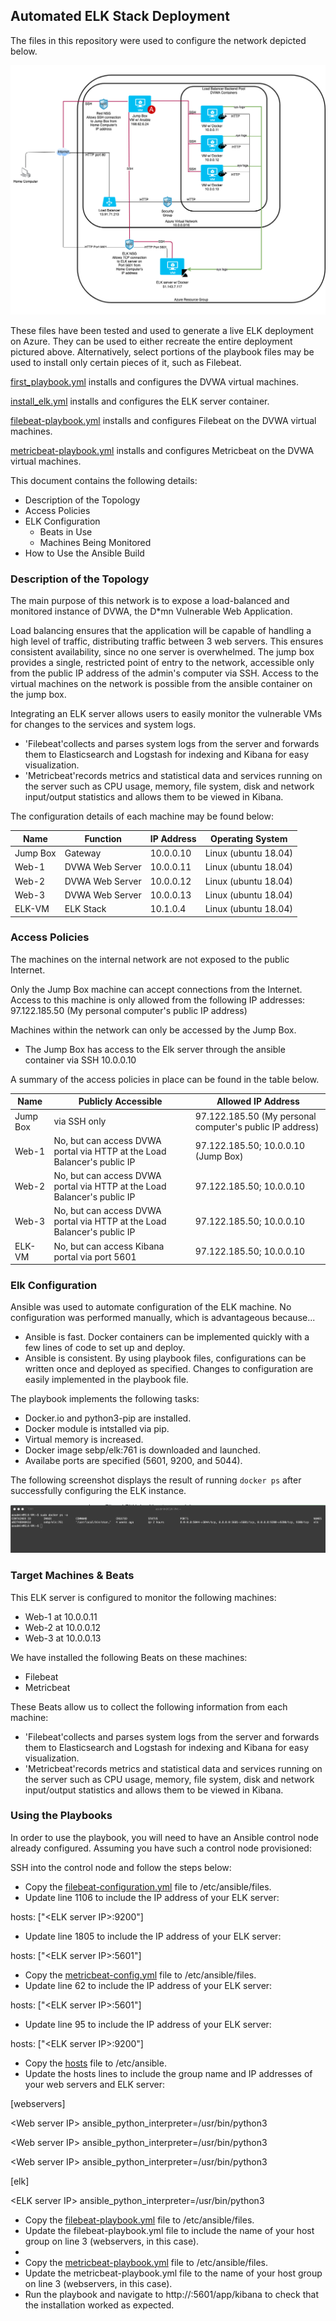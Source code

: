 ## Automated ELK Stack Deployment

The files in this repository were used to configure the network depicted below.

![ELK Stack Diagram](https://github.com/ryanhoedt/ELK-Stack/blob/main/Diagrams/Red%20Team%20Diagram.png)

These files have been tested and used to generate a live ELK deployment on Azure. They can be used to either recreate the entire deployment pictured above. Alternatively, select portions of the playbook files may be used to install only certain pieces of it, such as Filebeat.

[first_playbook.yml](https://github.com/ryanhoedt/ELK-Stack/blob/main/Ansible/first_playbook.yml) installs and configures the DVWA virtual machines.

[install_elk.yml](https://github.com/ryanhoedt/ELK-Stack/blob/main/Ansible/install_elk.yml) installs and configures the ELK server container. 

[filebeat-playbook.yml](https://github.com/ryanhoedt/ELK-Stack/blob/main/Ansible/filebeat-playbook.yml) installs and configures Filebeat on the DVWA virtual machines.

[metricbeat-playbook.yml](https://github.com/ryanhoedt/ELK-Stack/blob/main/Ansible/metricbeat-playbook.yml) installs and configures Metricbeat on the DVWA virtual machines.


This document contains the following details:
- Description of the Topology
- Access Policies
- ELK Configuration
  - Beats in Use
  - Machines Being Monitored
- How to Use the Ansible Build


### Description of the Topology

The main purpose of this network is to expose a load-balanced and monitored instance of DVWA, the D*mn Vulnerable Web Application.

Load balancing ensures that the application will be capable of handling a high level of traffic, distributing traffic between 3 web servers.  This ensures consistent availability, since no one server is overwhelmed. 
The jump box provides a single, restricted point of entry to the network, accessible only from the public IP address of the admin's computer via SSH.  Access to the virtual machines on the network is possible from the ansible container on the jump box.

Integrating an ELK server allows users to easily monitor the vulnerable VMs for changes to the services and system logs.
- 'Filebeat'collects and parses system logs from the server and forwards them to Elasticsearch and Logstash for indexing and Kibana for easy visualization.
- 'Metricbeat'records metrics and statistical data and services running on the server such as CPU usage, memory, file system, disk and network input/output statistics and allows them to be viewed in Kibana.

The configuration details of each machine may be found below:

| Name     | Function        | IP Address | Operating System     |
|----------|-----------------|------------|----------------------|
| Jump Box | Gateway         | 10.0.0.10  | Linux (ubuntu 18.04) |
| Web-1    | DVWA Web Server | 10.0.0.11  | Linux (ubuntu 18.04) |
| Web-2    | DVWA Web Server | 10.0.0.12  | Linux (ubuntu 18.04) |
| Web-3    | DVWA Web Server | 10.0.0.13  | Linux (ubuntu 18.04) |
| ELK-VM   | ELK Stack       | 10.1.0.4   | Linux (ubuntu 18.04) |

### Access Policies

The machines on the internal network are not exposed to the public Internet. 

Only the Jump Box machine can accept connections from the Internet. Access to this machine is only allowed from the following IP addresses:
97.122.185.50 (My personal computer's public IP address) 

Machines within the network can only be accessed by the Jump Box.
- The Jump Box has access to the Elk server through the ansible container via SSH 10.0.0.10

A summary of the access policies in place can be found in the table below.

| Name     | Publicly Accessible                                                      | Allowed IP Address                                        |
|----------|--------------------------------------------------------------------------|-----------------------------------------------------------|
| Jump Box | via SSH only                                                             | 97.122.185.50 (My personal computer's public IP address)  |
| Web-1    | No, but can access DVWA portal via HTTP at the Load Balancer's public IP | 97.122.185.50; 10.0.0.10 (Jump Box)                       |
| Web-2    | No, but can access DVWA portal via HTTP at the Load Balancer's public IP | 97.122.185.50; 10.0.0.10                                  |
| Web-3    | No, but can access DVWA portal via HTTP at the Load Balancer's public IP | 97.122.185.50; 10.0.0.10                                  |
| ELK-VM   | No, but can access Kibana portal via port 5601                           | 97.122.185.50; 10.0.0.10                                  |

### Elk Configuration

Ansible was used to automate configuration of the ELK machine. No configuration was performed manually, which is advantageous because...
- Ansible is fast.  Docker containers can be implemented quickly with a few lines of code to set up and deploy.
- Ansible is consistent.  By using playbook files, configurations can be written once and deployed as specified.  Changes to configuration are easily implemented in the playbook file.

The playbook implements the following tasks:
- Docker.io and python3-pip are installed.
- Docker module is intstalled via pip.
- Virtual memory is increased.
- Docker image sebp/elk:761 is downloaded and launched.
- Availabe ports are specified (5601, 9200, and 5044).

The following screenshot displays the result of running `docker ps` after successfully configuring the ELK instance.

![docker ps command](Images/docker_ps_output.png)

### Target Machines & Beats
This ELK server is configured to monitor the following machines:
- Web-1 at 10.0.0.11
- Web-2 at 10.0.0.12
- Web-3 at 10.0.0.13

We have installed the following Beats on these machines:
- Filebeat
- Metricbeat

These Beats allow us to collect the following information from each machine:
- 'Filebeat'collects and parses system logs from the server and forwards them to Elasticsearch and Logstash for indexing and Kibana for easy visualization.
- 'Metricbeat'records metrics and statistical data and services running on the server such as CPU usage, memory, file system, disk and network input/output statistics and allows them to be viewed in Kibana.

### Using the Playbooks
In order to use the playbook, you will need to have an Ansible control node already configured. Assuming you have such a control node provisioned: 

SSH into the control node and follow the steps below:
- Copy the [filebeat-configuration.yml](https://github.com/ryanhoedt/ELK-Stack/blob/main/Ansible/filebeat-configuration.yml) file to /etc/ansible/files.
- Update line 1106 to include the IP address of your ELK server:

hosts: \["\<ELK server IP\>:9200"\]

- Update line 1805 to include the IP address of your ELK server:

hosts: \["\<ELK server IP\>:5601"\]

- Copy the [metricbeat-config.yml](https://github.com/ryanhoedt/ELK-Stack/blob/main/Ansible/metricbeat-config.yml) file to /etc/ansible/files.
- Update line 62 to include the IP address of your ELK server:

hosts: \["\<ELK server IP\>:5601"\]

- Update line 95 to include the IP address of your ELK server:

hosts: \["\<ELK server IP\>:9200"\]


- Copy the [hosts](https://github.com/ryanhoedt/ELK-Stack/blob/main/Ansible/hosts) file to /etc/ansible.
- Update the hosts lines to include the group name and IP addresses of your web servers and ELK server:

\[webservers\]

\<Web server IP\> ansible_python_interpreter=/usr/bin/python3

\<Web server IP\> ansible_python_interpreter=/usr/bin/python3

\<Web server IP\> ansible_python_interpreter=/usr/bin/python3


\[elk\]

\<ELK server IP\> ansible_python_interpreter=/usr/bin/python3


- Copy the [filebeat-playbook.yml](https://github.com/ryanhoedt/ELK-Stack/blob/main/Ansible/filebeat-playbook.yml) file to /etc/ansible/files.
- Update the filebeat-playbook.yml file to include the name of your host group on line 3 (webservers, in this case).
- 
- Copy the [metricbeat-playbook.yml](https://github.com/ryanhoedt/ELK-Stack/blob/main/Ansible/metricbeat-playbook.yml) file to /etc/ansible/files.
- Update the metricbeat-playbook.yml file to the name of your host group on line 3 (webservers, in this case).
- Run the playbook and navigate to http://<ELK-VM Public IP address>:5601/app/kibana to check that the installation worked as expected.


